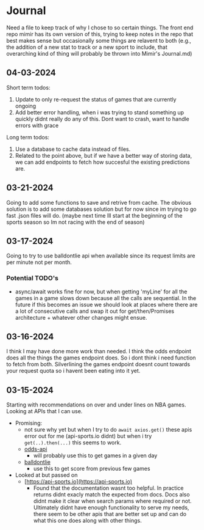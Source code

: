 # Journal
Need a file to keep track of why I chose to so certain things.
The front end repo mimir has its own version of this, trying to keep notes in the repo that best makes sense but occasionally some things are relavent to both (e.g., the addition of a new stat to track or a new sport to include, that overarching kind of thing will probably be thrown into Mimir's Journal.md)

## 04-03-2024
Short term todos:
1. Update to only re-request the status of games that are currently ongoing
2. Add better error handling, when i was trying to stand something up quickly didnt really do any of this. Dont want to crash, want to handle errors with grace

Long term todos:
1. Use a database to cache data instead of files. 
2. Related to the point above, but if we have a better way of storing data, we can add endpoints to fetch how succesful the existing predictions are.


## 03-21-2024
Going to add some functions to save and retrive from cache. The obvious solution is to add some databases solution but for now since im trying to go fast .json files will do. (maybe next time Ill start at the beginning of the sports season so Im not racing with the end of season)

## 03-17-2024
Going to try to use balldontlie api when available since its request limits are per minute not per month.
### Potential TODO's
- async/await works fine for now, but when getting 'myLine' for all the games in a game slows down because all the calls are sequential. In the future if this becomes an issue we should look at places where there are a lot of consecutive calls and swap it out for get/then/Promises architecture + whatever other changes might ensue.

## 03-16-2024
I think I may have done more work than needed. I think the odds endpoint does all the things the games endpoint does. So i dont think i need function to fetch from both. Silverlining the games endpoint doesnt count towards your request quota so i havent been eating into it yet.

## 03-15-2024
Starting with recommendations on over and under lines on NBA games. Looking at APIs that I can use.
* Promising:
    * not sure why yet but when I try to do `await axios.get()` these apis error out for me (api-sports.io didnt) but when i try `get(..).then(...)` this seems to work.
    * [odds-api](https://the-odds-api.com)
        * will probably use this to get games in a given day
    * [balldontlie](https://www.balldontlie.io/#introduction)
        * use this to get score from previous few games
* Looked at but passed on
    * [https://api-sports.io](https://api-sports.io)
        * Found that the documentation wasnt too helpful. In practice returns didnt exacly match the expected from docs. Docs also didnt make it clear when search params where required or not. Ultimately didnt have enough functionality to serve my needs, there seem to be other apis that are better set up and can do what this one does along with other things.